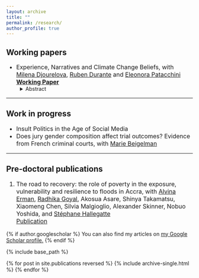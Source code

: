 ```yaml
---
layout: archive
title: ""
permalink: /research/
author_profile: true
---
```


<style type="text/css">
  ul { font-size: 16px; }
  ol { font-size: 16px; }
  details { margin-left: 10px; font-size: 14px; }
  h3 + ul { margin-top: 5px; }
  h4 + p { margin-top: -15px; }
  h4 + details { margin-top: -15px; }
  p + details { margin-top: -15px; }
  summary + p { text-align: justify; }
</style>


## Working papers
<ul>
  <li>
    Experience, Narratives and Climate Change Beliefs, with <a href="https://sites.google.com/site/milenadjourelova/home">Milena Djourelova</a>, <a href="https://www.rubendurante.net/">Ruben Durante</a> and <a href="https://www.epatacchini.com/">Eleonora Patacchini</a><br />
    <a href="https://www.dropbox.com/scl/fi/vaq27tzxu2rko56my7zes/Experience_Narratives_Climate_Change_Beliefs_20240118.pdf?rlkey=i8v3r5147p220sryiv6a2u6k2&dl=0"><b>Working Paper</b></a>
    <details> <summary> Abstract </summary>
    <p>
Linking the location and timing of FEMA-declared disasters to large-scale electoral survey data, we study how the experience of a natural disaster affects climate change beliefs, and how experience interacts with ideology. Contrary to the predictions of standard learning models, we find evidence for divergence in beliefs – exposure to the same disaster event increases stated climate change and environmental concerns among liberals, but decreases them among conservatives, widening the ideological gap by 11-17%. We further provide evidence of conflicting ideological media discourse on climate change in the aftermath of disasters by applying GPT as a novel text annotation approach. Our findings are consistent with natural disasters making the debate around climate change and partisan cleavages on this issue more salient and further polarizing initial beliefs. 
    </p>
    </details>
  </li>
</ul>


---
## Work in progress
<ul>
  <li>
    Insult Politics in the Age of Social Media
  </li>
  <li>
    Does jury gender composition affect trial outcomes? Evidence from French criminal courts, with <a href="https://mariebeigelman.github.io/">Marie Beigelman</a>
  </li>
</ul>

---
## Pre-doctoral publications

<ol>
  <li>
    The road to recovery: the role of poverty in the exposure, vulnerability and resilience to floods in Accra, with <a href="https://blogs.worldbank.org/team/alvina-erman">Alvina Erman</a>, <a href="https://sites.google.com/view/radhika-goyal/home?authuser=0">Radhika Goyal</a>, Akosua Asare, Shinya Takamatsu, Xiaomeng Chen, Silvia Malgioglio, Alexander Skinner, Nobuo Yoshida, and <a href="https://www.worldbank.org/en/about/people/s/stephane-hallegatte">Stéphane Hallegatte</a> <br />
    <a href="https://link.springer.com/article/10.1007/s41885-019-00056-w">Publication</a>
  </li>
</ol>



{% if author.googlescholar %}
  You can also find my articles on <u><a href="{{author.googlescholar}}">my Google Scholar profile</a>.</u>
{% endif %}

{% include base_path %}

{% for post in site.publications reversed %}
  {% include archive-single.html %}
{% endfor %}

